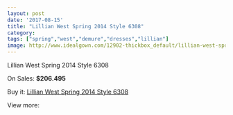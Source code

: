 ```yaml
---
layout: post
date: '2017-08-15'
title: "Lillian West Spring 2014 Style 6308"
category: 
tags: ["spring","west","demure","dresses","lillian"]
image: http://www.idealgown.com/12902-thickbox_default/lillian-west-spring-2014-style-6308.jpg
---
```

Lillian West Spring 2014 Style 6308

On Sales: **$206.495**
<a href="https://www.idealgown.com/en/lillian-west-bridal/5196-lillian-west-spring-2014-style-6308.html"><amp-img layout="responsive" width="600" height="600" src="//www.idealgown.com/12902-thickbox_default/lillian-west-spring-2014-style-6308.jpg" alt="Lillian West Spring 2014 Style 6308 0" /></a>
<a href="https://www.idealgown.com/en/lillian-west-bridal/5196-lillian-west-spring-2014-style-6308.html"><amp-img layout="responsive" width="600" height="600" src="//www.idealgown.com/12901-thickbox_default/lillian-west-spring-2014-style-6308.jpg" alt="Lillian West Spring 2014 Style 6308 1" /></a>
<a href="https://www.idealgown.com/en/lillian-west-bridal/5196-lillian-west-spring-2014-style-6308.html"><amp-img layout="responsive" width="600" height="600" src="//www.idealgown.com/12900-thickbox_default/lillian-west-spring-2014-style-6308.jpg" alt="Lillian West Spring 2014 Style 6308 2" /></a>
<a href="https://www.idealgown.com/en/lillian-west-bridal/5196-lillian-west-spring-2014-style-6308.html"><amp-img layout="responsive" width="600" height="600" src="//www.idealgown.com/12899-thickbox_default/lillian-west-spring-2014-style-6308.jpg" alt="Lillian West Spring 2014 Style 6308 3" /></a>

Buy it: [Lillian West Spring 2014 Style 6308](https://www.idealgown.com/en/lillian-west-bridal/5196-lillian-west-spring-2014-style-6308.html "Lillian West Spring 2014 Style 6308")

View more: [](https://www.idealgown.com/en/- "")